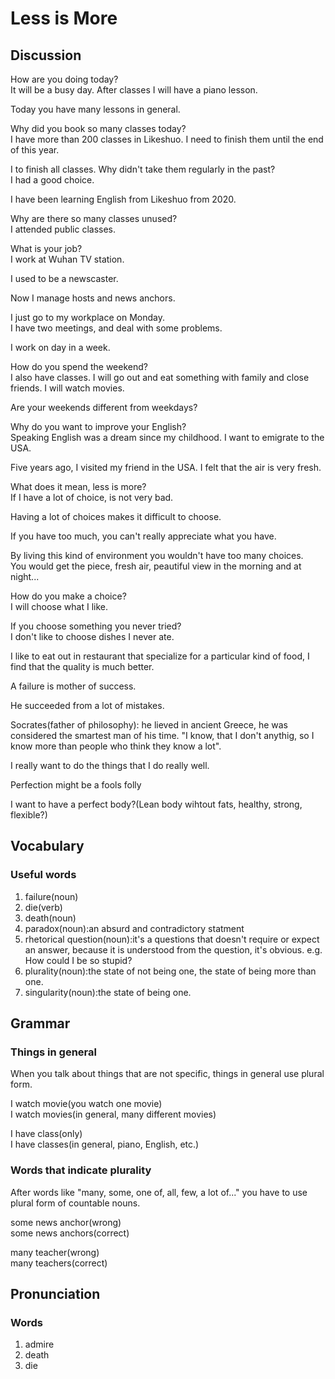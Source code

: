 # Less is More
## Discussion
How are you doing today?  
It will be a busy day. After classes I will have a piano lesson.   

Today you have many lessons in general.  

Why did you book so many classes today?  
I have more than 200 classes in Likeshuo. I need to finish them until the end
of this year.  

I to finish all classes. 
Why didn't take them regularly in the past?  
I had a good choice.  

I have been learning English from Likeshuo from 2020.  

Why are there so many classes unused?  
I attended public classes.  

What is your job?  
I work at Wuhan TV station.  

I used to be a newscaster.  

Now I manage hosts and news anchors.  

I just go to my workplace on Monday.  
I have two meetings, and deal with some problems.  

I work on day in a week.  

How do you spend the weekend?  
I also have classes. I will go out and eat something with family and close friends. I will watch movies.   

Are your weekends different from weekdays?  

Why do you want to improve your English?  
Speaking English was a dream since my childhood. I want to emigrate to the USA.  

Five years ago, I visited my friend in the USA. I felt that the air is very fresh.  

What does it mean, less is more?  
If I have a lot of choice, is not very bad.  

Having a lot of choices makes it difficult to choose.  

If you have too much, you can't really appreciate what you have.  

By living this kind of environment you wouldn't have too many choices.  
You would get the piece, fresh air, peautiful view in the morning and at night...  

How do you make a choice?  
I will choose what I like. 

If you choose something you never tried?   
I don't like to choose dishes I never ate.  

I like to eat out in restaurant that specialize for a particular kind of food, I find that the quality is much better.  

A failure is mother of success.  

He succeeded from a lot of mistakes.  

Socrates(father of philosophy): he lieved in ancient Greece, he was considered the smartest man of his time. "I know, that I don't anythig, so I know more than people who think they know a lot".

I really want to do the things that I do really well.  

Perfection might be a fools folly 

I want to have a perfect body?(Lean body wihtout fats, healthy, strong, flexible?)  

## Vocabulary
### Useful words
1. failure(noun)
1. die(verb)
1. death(noun)
1. paradox(noun):an absurd and contradictory statment
1. rhetorical question(noun):it's a questions that doesn't require or expect an answer, because it is understood from the question, it's obvious. e.g. How could I be so stupid?
1. plurality(noun):the state of not being one, the state of being more than one.
1. singularity(noun):the state of being one.

## Grammar
### Things in general
When you talk about things that are not specific, things in general use plural form.  

I watch movie(you watch one movie)  
I watch movies(in general, many different movies)    

I have class(only)  
I have classes(in general, piano, English, etc.)  

### Words that indicate plurality
After words like "many, some, one of, all, few, a lot of..." you have to use plural form of countable nouns.  

some news anchor(wrong)  
some news anchors(correct)  

many teacher(wrong)  
many teachers(correct)  

## Pronunciation
### Words
1. admire
1. death
1. die
